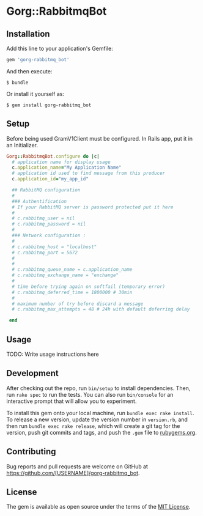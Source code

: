 # Gorg::RabbitmqBot

## Installation

Add this line to your application's Gemfile:

```ruby
gem 'gorg-rabbitmq_bot'
```

And then execute:

    $ bundle

Or install it yourself as:

    $ gem install gorg-rabbitmq_bot

## Setup
  
  Before being used GramV1Client must be configured. In Rails app, put it in an Initializer.

```ruby
Gorg::RabbitmqBot.configure do |c|
  # application name for display usage
  c.application_name="My Application Name"
  # application id used to find message from this producer
  c.application_id="my_app_id"

  ## RabbitMQ configuration
  # 
  ### Authentification
  # If your RabbitMQ server is password protected put it here
  #
  # c.rabbitmq_user = nil
  # c.rabbitmq_password = nil
  #  
  ### Network configuration :
  #
  # c.rabbitmq_host = "localhost"
  # c.rabbitmq_port = 5672
  #
  #
  # c.rabbitmq_queue_name = c.application_name
  # c.rabbitmq_exchange_name = "exchange"
  #
  # time before trying again on softfail (temporary error)
  # c.rabbitmq_deferred_time = 1800000 # 30min
  # 
  # maximum number of try before discard a message
  # c.rabbitmq_max_attempts = 48 # 24h with default deferring delay

 end
```

## Usage

TODO: Write usage instructions here

## Development

After checking out the repo, run `bin/setup` to install dependencies. Then, run `rake spec` to run the tests. You can also run `bin/console` for an interactive prompt that will allow you to experiment.

To install this gem onto your local machine, run `bundle exec rake install`. To release a new version, update the version number in `version.rb`, and then run `bundle exec rake release`, which will create a git tag for the version, push git commits and tags, and push the `.gem` file to [rubygems.org](https://rubygems.org).

## Contributing

Bug reports and pull requests are welcome on GitHub at https://github.com/[USERNAME]/gorg-rabbitmq_bot.


## License

The gem is available as open source under the terms of the [MIT License](http://opensource.org/licenses/MIT).

